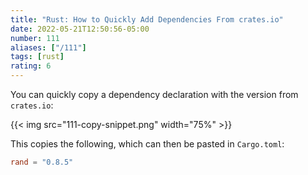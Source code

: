 ```yaml
---
title: "Rust: How to Quickly Add Dependencies From crates.io"
date: 2022-05-21T12:50:56-05:00
number: 111
aliases: ["/111"]
tags: [rust]
rating: 6
---
```


You can quickly copy a dependency declaration with the version from `crates.io`:

{{< img src="111-copy-snippet.png" width="75%" >}}

This copies the following, which can then be pasted in `Cargo.toml`:

```toml
rand = "0.8.5"
```
